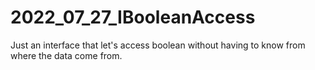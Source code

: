 # 2022_07_27_IBooleanAccess
Just an interface that let's access boolean without having to know from where the data come from.
